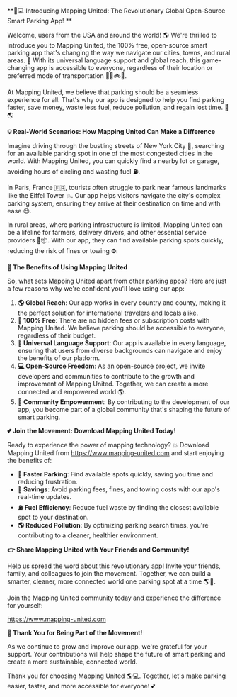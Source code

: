 **🚗💻 Introducing Mapping United: The Revolutionary Global Open-Source Smart Parking App! **

Welcome, users from the USA and around the world! 🌎 We're thrilled to introduce you to Mapping United, the 100% free, open-source smart parking app that's changing the way we navigate our cities, towns, and rural areas. 💨 With its universal language support and global reach, this game-changing app is accessible to everyone, regardless of their location or preferred mode of transportation 🚌🚂🚲👣.

At Mapping United, we believe that parking should be a seamless experience for all. That's why our app is designed to help you find parking faster, save money, waste less fuel, reduce pollution, and regain lost time. 💸🌎️

**💡 Real-World Scenarios: How Mapping United Can Make a Difference**

Imagine driving through the bustling streets of New York City 🗽️, searching for an available parking spot in one of the most congested cities in the world. With Mapping United, you can quickly find a nearby lot or garage, avoiding hours of circling and wasting fuel ⛽️.

In Paris, France 🇫🇷, tourists often struggle to park near famous landmarks like the Eiffel Tower 💥. Our app helps visitors navigate the city's complex parking system, ensuring they arrive at their destination on time and with ease 😊.

In rural areas, where parking infrastructure is limited, Mapping United can be a lifeline for farmers, delivery drivers, and other essential service providers 🚜📦. With our app, they can find available parking spots quickly, reducing the risk of fines or towing ⛔️.

**💪 The Benefits of Using Mapping United**

So, what sets Mapping United apart from other parking apps? Here are just a few reasons why we're confident you'll love using our app:

1. **🌎 Global Reach**: Our app works in every country and county, making it the perfect solution for international travelers and locals alike.
2. **💸 100% Free**: There are no hidden fees or subscription costs with Mapping United. We believe parking should be accessible to everyone, regardless of their budget.
3. **🌈 Universal Language Support**: Our app is available in every language, ensuring that users from diverse backgrounds can navigate and enjoy the benefits of our platform.
4. **💻 Open-Source Freedom**: As an open-source project, we invite developers and communities to contribute to the growth and improvement of Mapping United. Together, we can create a more connected and empowered world 🌎.
5. **🚀 Community Empowerment**: By contributing to the development of our app, you become part of a global community that's shaping the future of smart parking.

**💕 Join the Movement: Download Mapping United Today!**

Ready to experience the power of mapping technology? 💥 Download Mapping United from https://www.mapping-united.com and start enjoying the benefits of:

* **🚗 Faster Parking**: Find available spots quickly, saving you time and reducing frustration.
* **💸 Savings**: Avoid parking fees, fines, and towing costs with our app's real-time updates.
* **⛽️ Fuel Efficiency**: Reduce fuel waste by finding the closest available spot to your destination.
* **🌎 Reduced Pollution**: By optimizing parking search times, you're contributing to a cleaner, healthier environment.

**👉 Share Mapping United with Your Friends and Community!**

Help us spread the word about this revolutionary app! Invite your friends, family, and colleagues to join the movement. Together, we can build a smarter, cleaner, more connected world one parking spot at a time 🌎💚.

Join the Mapping United community today and experience the difference for yourself:

https://www.mapping-united.com

**👏 Thank You for Being Part of the Movement!**

As we continue to grow and improve our app, we're grateful for your support. Your contributions will help shape the future of smart parking and create a more sustainable, connected world.

Thank you for choosing Mapping United 🌎💻. Together, let's make parking easier, faster, and more accessible for everyone! 💕